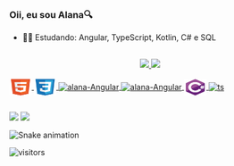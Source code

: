 ### Oii, eu sou Alana🔍

<!--
**aamekst/aamekst** is a ✨ _special_ ✨ repository because its `README.md` (this file) appears on your GitHub profile.

Here are some ideas to get you started:

- 🔭 I’m currently working on ...
- 🌱 Estudando: Angular, kotlin e C#
- 👯 I’m looking to collaborate on ...
- 🤔 I’m looking for help with ...
- 💬 Ask me about ...
- 📫 How to reach me: ...
- 😄 Pronouns: ...
- ⚡ Fun fact: ...
windons . emoji
-->
 - 👩‍💻 Estudando: Angular, TypeScript, Kotlin, C# e SQL

##

<div align="center">
<a href="https://github.com/aamekst">
 <img height="180em" src="https://github-readme-stats.vercel.app/api?username=aamekst&show_icons=true&theme=dracula&include_all_commits=true&count_private=true&hide_border=false&text_color=fff&title_color=CE96FF&icon_color=64BAAA&bg_color=0D1117&theme=graywhite"/>
 <img height="180em" src="https://github-readme-stats.vercel.app/api/top-langs/?username=aamekst&layout=count& &langs_count=5&text_color=fff&title_color=CE96FF&icon_color=582B9C&bg_color=0D1117&theme=back&hide_title=true"/>
 </div>
 
 <div style="display: inline_block"><br>
  <img align="center" alt="Rafa-HTML" height="30" width="40" src="https://raw.githubusercontent.com/devicons/devicon/master/icons/html5/html5-original.svg">
  <img align="center" alt="Rafa-CSS" height="30" width="40" src="https://raw.githubusercontent.com/devicons/devicon/master/icons/css3/css3-original.svg">
  <img align="center" alt="alana-Angular" height="30" width="40" src="https://cdn.jsdelivr.net/gh/devicons/devicon/icons/angularjs/angularjs-original.svg">   
  <img align="center" alt="alana-Angular" height="30" width="40" src="https://cdn.jsdelivr.net/gh/devicons/devicon/icons/android/android-plain.svg">
  <img align="center" alt="Rafa-Csharp" height="30" width="40" src="https://raw.githubusercontent.com/devicons/devicon/master/icons/csharp/csharp-original.svg">
  <img align="center" alt="ts" height="30" width="40"src="https://cdn.jsdelivr.net/gh/devicons/devicon/icons/typescript/typescript-plain.svg" />
          

</div>
 
 ##
 
 <div> 
  <a href="https://instagram.com/aamkst" target="_blank"><img src="https://img.shields.io/badge/-Instagram-%23E4405F?style=for-the-badge&logo=instagram&logoColor=white" target="_blank"></a>
 <!-- <a href = "mailto:contatorafaballerini@gmail.com"><img src="https://img.shields.io/badge/-Gmail-%23333?style=for-the-badge&logo=gmail&logoColor=white" target="_blank"></a>-->
  <a href="https://www.linkedin.com/in/alana-sato-b44829210" target="_blank"><img src="https://img.shields.io/badge/-LinkedIn-%230077B5?style=for-the-badge&logo=linkedin&logoColor=white" target="_blank"></a>
</div>
 
![Snake animation](https://github.com/aamekst/blob/output/github-contribution-grid-snake.svg)
 
![visitors](https://visitor-badge.glitch.me/badge?page_id=aamekst)

